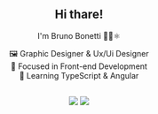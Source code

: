 
<div align="center">  

## Hi thare!
 I'm Bruno Bonetti 👨‍💻⚛️



 🖼️ Graphic Designer & Ux/Ui Designer <br>
 🔭 Focused in Front-end Development<br>
 🌱 Learning TypeScript & Angular<br>
##

<div style="display: inline_block">
  <a href="https://github.com/bonettibruno24">

  ##
  
<div style="display: inline_block"> 
  <a href = "mailto:bonettibruno.silva@gmail.com"><img src="https://img.shields.io/badge/-Gmail-%23333?style=for-the-badge&logo=gmail&logoColor=white" target="_blank"></a>
  <a href="www.linkedin.com/in/bonettibruno" target="_blank"><img src="https://img.shields.io/badge/-LinkedIn-%230077B5?style=for-the-badge&logo=linkedin&logoColor=white" target="_blank"></a> 



